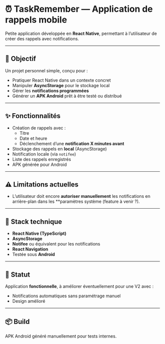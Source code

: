 # ⏰ TaskRemember — Application de rappels mobile

Petite application développée en **React Native**, permettant à l’utilisateur de créer des rappels avec notifications.

---

## 🎯 Objectif

Un projet personnel simple, conçu pour :

- Pratiquer React Native dans un contexte concret
- Manipuler **AsyncStorage** pour le stockage local
- Gérer les **notifications programmées**
- Générer un **APK Android** prêt à être testé ou distribué

---

## ✨ Fonctionnalités

- Création de rappels avec :
  - Titre
  - Date et heure
  - Déclenchement d’une **notification X minutes avant**
- Stockage des rappels en **local** (AsyncStorage)
- Notification locale (via `notifee`)
- Liste des rappels enregistrés
- APK générée pour Android

---

## ⚠️ Limitations actuelles

- L’utilisateur doit encore **autoriser manuellement** les notifications en arrière-plan dans les **paramètres système (feature à venir ?).

---

## 🔧 Stack technique

- **React Native (TypeScript)**
- **AsyncStorage**
- **Notifee** ou équivalent pour les notifications
- **React Navigation**
- Testée sous **Android**

---

## 📱 Statut

Application **fonctionnelle**, à améliorer éventuellement pour une V2 avec :
- Notifications automatiques sans paramétrage manuel
- Design amélioré

---

## 📦 Build

APK Android généré manuellement pour tests internes.

